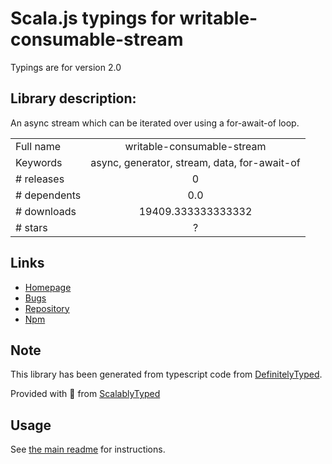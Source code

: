 
# Scala.js typings for writable-consumable-stream

Typings are for version 2.0

## Library description:
An async stream which can be iterated over using a for-await-of loop.

|                    |                 |
| ------------------ | :-------------: |
| Full name          | writable-consumable-stream |
| Keywords           | async, generator, stream, data, for-await-of |
| # releases         | 0 |
| # dependents       | 0.0 |
| # downloads        | 19409.333333333332 |
| # stars            | ? |

## Links
- [Homepage](https://github.com/SocketCluster/writable-consumable-stream#readme)
- [Bugs](https://github.com/SocketCluster/writable-consumable-stream/issues)
- [Repository](https://github.com/SocketCluster/writable-consumable-stream)
- [Npm](https://www.npmjs.com/package/writable-consumable-stream)
    


## Note
This library has been generated from typescript code from [DefinitelyTyped](https://definitelytyped.org).

Provided with :purple_heart: from [ScalablyTyped](https://github.com/oyvindberg/ScalablyTyped)

## Usage
See [the main readme](../../readme.md) for instructions.


